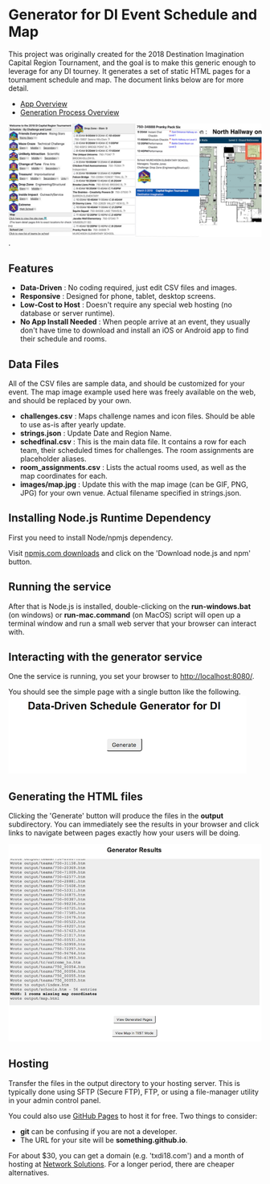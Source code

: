 # Generator for DI Event Schedule and Map

This project was originally created for the 2018 Destination Imagination Capital Region Tournament, and the goal is to make this generic enough to leverage for any DI tourney.  It generates a set of static HTML pages for a tournament schedule and map.  The document links below are for more detail.

 - [App Overview](docs/README-site.md)
 - [Generation Process Overview](docs/README-process.md)

![Site Example](docs/SiteSummaryImages.jpg).

## Features
- **Data-Driven** : No coding required, just edit CSV files and images.
- **Responsive** : Designed for phone, tablet, desktop screens.
- **Low-Cost to Host** : Doesn't require any special web hosting (no database or server runtime).
- **No App Install Needed** : When people arrive at an event, they usually don't have time to download and install an iOS or Android app to find their schedule and rooms.

## Data Files
All of the CSV files are sample data, and should be customized for your event.  The map image example used here was freely available on the web, and should be replaced by your own.

- **challenges.csv** : Maps challenge names and icon files. Should be able to use as-is after yearly update.
- **strings.json** : Update Date and Region Name.
- **schedfinal.csv** : This is the main data file.  It contains a row for each team, their scheduled times for challenges.  The room assignments are placeholder aliases.
- **room_assignments.csv** : Lists the actual rooms used, as well as the map coordinates for each.
- **images/map.jpg** : Update this with the map image (can be GIF, PNG, JPG) for your own venue.  Actual filename specified in strings.json.

## Installing Node.js Runtime Dependency

First you need to install Node/npmjs dependency.

Visit [npmjs.com downloads](https://www.npmjs.com/get-npm) and click on the 'Download node.js and npm' button.  

## Running the service

After that is Node.js is installed, double-clicking on the **run-windows.bat** (on windows) or **run-mac.command** (on MacOS) script will open up a terminal window and run a small web server that your browser can interact with.

## Interacting with the generator service

One the service is running, you set your browser to [http://localhost:8080/](http://localhost:8080/).

You should see the simple page with a single button like the following.
![Generator Home](docs/ssGeneratorHomePage.png)

## Generating the HTML files

Clicking the 'Generate' button will produce the files in the **output** subdirectory.  You can immediately see the results in your browser and click links to navigate between pages exactly how your users will be doing.

![Generate Results](docs/ssGenerateResult.png)

## Hosting

Transfer the files in the output directory to your hosting server.  This is typically done using SFTP (Secure FTP), FTP, or using a file-manager utility in your admin control panel.

You could also use [GitHub Pages](https://pages.github.com) to host it for free.  Two things to consider:
 - **git** can be confusing if you are not a developer.
 - The URL for your site will be **something.github.io**.

For about $30, you can get a domain (e.g. 'txdi18.com') and a month of hosting at [Network Solutions](https://www.networksolutions.com).  For a longer period, there are cheaper alternatives.
